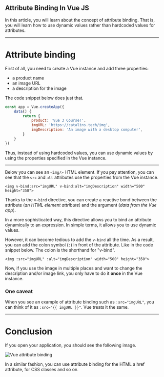## Attribute Binding In Vue JS

In this article, you will learn about the concept of attribute binding. That is, you will learn how to use dynamic values rather than hardcoded values for attributes.

---

# Attribute binding

First of all, you need to create a Vue instance and add three properties:
- a product name
- an image URL
- a description for the image

The code snippet below does just that.

```js
const app = Vue.createApp({
    data() {
        return {
            product: 'Vue 3 Course!',
            imgURL: 'https://catalins.tech/img',
            imgDescription: 'An image with a desktop computer',
        }
    }
})
```

Thus, instead of using hardcoded values, you can use dynamic values by using the properties specified in the Vue instance. 

---

Below you can see an `<img/>` HTML element. If you pay attention, you can see that the `src` and `alt` attributes use the properties from the Vue instance.

```
<img v-bind:src="imgURL" v-bind:alt="imgDescription" width="500" height="350">
```

Thanks to the `v-bind` directive, you can create a reactive bond between the attribute (*an HTML element attribute*) and the argument (*data from the Vue app*). 

In a more sophisticated way, this directive allows you to bind an attribute dynamically to an expression. In simple terms, it allows you to use dynamic values.

However, it can become tedious to add the `v-bind` all the time. As a result, you can add the colon symbol (`:`) in front of the attribute. Like in the code snippet below. The colon is the shorthand for "v-bind".

```
<img :src="imgURL" :alt="imgDescription" width="500" height="350">
```

Now, if you use the image in multiple places and want to change the description and/or image link, you only have to do it **once** in the Vue instance.

### One caveat

When you see an example of attribute binding such as `:src="imgURL"`, you can think of it as `:src="{{ imgURL }}"`. Vue treats it the same.

---

# Conclusion

If you open your application, you should see the following image.

![Vue attribute binding](https://cdn.hashnode.com/res/hashnode/image/upload/v1620283120554/swm3s1zWq.png)

In a similar fashion, you can use attribute binding for the HTML a href attribute, for CSS classes and so on.